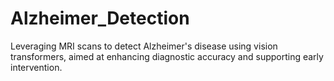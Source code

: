 # Alzheimer_Detection
Leveraging MRI scans to detect Alzheimer's disease using vision transformers, aimed at enhancing diagnostic accuracy and supporting early intervention.
